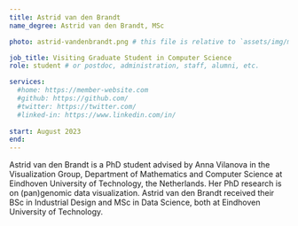 ```yaml
---
title: Astrid van den Brandt
name_degree: Astrid van den Brandt, MSc

photo: astrid-vandenbrandt.png # this file is relative to `assets/img/members/`

job_title: Visiting Graduate Student in Computer Science
role: student # or postdoc, administration, staff, alumni, etc.

services:
  #home: https://member-website.com
  #github: https://github.com/
  #twitter: https://twitter.com/
  #linked-in: https://www.linkedin.com/in/
  
start: August 2023
end:
---
```

Astrid van den Brandt is a PhD student advised by Anna Vilanova in the Visualization Group, Department of Mathematics and Computer Science at Eindhoven University of Technology, the Netherlands. Her PhD research is on (pan)genomic data visualization.
Astrid van den Brandt received their BSc in Industrial Design and MSc in Data Science, both at Eindhoven University of Technology.
 
